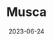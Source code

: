 ---
title: "Musca"
type: constellation
borders:
  - Apus
  - Carina
  - Centaurus
  - Chamaeleon
  - Circinus
  - Crux
date: 2023-06-24
hashtag: musca
subdivision-of:
  - southern celestial hemisphere
tags:
  - constellation
---